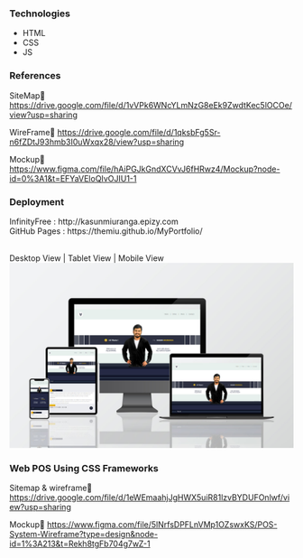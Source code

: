<h3>Technologies</h3>

<ul>
  <li>HTML</li>
  <li>CSS</li>
  <li>JS</li>
</ul>
<h3>References</h3>

SiteMap🔗
https://drive.google.com/file/d/1vVPk6WNcYLmNzG8eEk9ZwdtKec5lOCOe/view?usp=sharing

WireFrame🔗
https://drive.google.com/file/d/1qksbFg5Sr-n6fZDtJ93hmb3I0uWxqx28/view?usp=sharing

Mockup🔗
https://www.figma.com/file/hAiPGJkGndXCVvJ6fHRwz4/Mockup?node-id=0%3A1&t=EFYaVEloQIvOJIU1-1

<h3>Deployment</h3>
InfinityFree : http://kasunmiuranga.epizy.com <br>
GitHub Pages : https://themiu.github.io/MyPortfolio/ <br>

<br>
 
Desktop View | Tablet View | Mobile View
![](responsive.jpg)

<h3> Web POS Using CSS Frameworks</h3>

Sitemap & wireframe🔗
https://drive.google.com/file/d/1eWEmaahjJgHWX5uiR81lzvBYDUFOnlwf/view?usp=sharing

Mockup🔗
https://www.figma.com/file/5lNrfsDPFLnVMp1OZswxKS/POS-System-Wireframe?type=design&node-id=1%3A213&t=Rekh8tgFb704g7wZ-1


